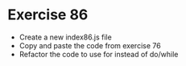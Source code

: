 # Exercise 86

* Create a new index86.js file
* Copy and paste the code from exercise 76
* Refactor the code to use for instead of do/while